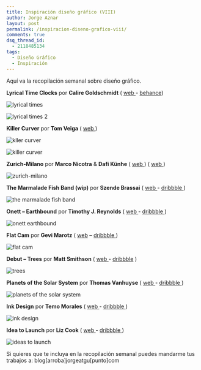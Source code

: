 ```yaml
---
title: Inspiración diseño gráfico (VIII)
author: Jorge Aznar
layout: post
permalink: /inspiracion-diseno-grafico-viii/
comments: true
dsq_thread_id:
  - 2118485134
tags:
  - Diseño Gráfico
  - Inspiración
---
```

Aquí va la recopilación semanal sobre diseño gráfico.

<!--more-->

**Lyrical Time Clocks** por **Calire Goldschmidt** ( <a href="http://www.clairegoldschmidt.com/" target="_blank">web </a>- <a href="http://portfolios.pratt.edu/clairegoldschmidt" target="_blank">behance</a>)

![lyrical times][1]

![lyrical times 2][2]

**Killer Curver** por **Tom Veiga** ( <a href="http://www.seriewaves.com/" target="_blank">web </a>)

![kller curver][3]

![killer curver][4]

**Zurich-Milano** por **Marco Nicotra** &#038; **Dafi Künhe** ( <a href="http://www.daltoniko.com/" target="_blank">web </a>) ( <a href="http://babyinktwice.ch/" target="_blank">web </a>)

![zurich-milano][5]

**The Marmalade Fish Band (wip)** por **Szende Brassai** ( <a href="http://www.adline.ro/" target="_blank">web </a>- <a href="http://dribbble.com/adline" target="_blank">dribbble </a>)

![the marmalade fish band][6]

**Onett &#8211; Earthbound** por **Timothy J. Reynolds** ( <a href="http://www.turnislefthome.com/" target="_blank">web </a>- <a href="http://dribbble.com/turnislefthome" target="_blank">dribbble </a>)

![onett earthbound][7]

**Flat Cam** por **Gevi Marotz** ( <a href="http://konradgroup.com/" target="_blank">web</a> &#8211; <a href="http://dribbble.com/Gevitron" target="_blank">dribbble </a>)

![flat cam][8]

**Debut &#8211; Trees** por **Matt Smithson** ( <a href="http://www.manvsmagnet.com/" target="_blank">web </a>- <a href="http://dribbble.com/ManvsMagnet" target="_blank">dribbble</a> )

![trees][9]

**Planets of the Solar System** por **Thomas Vanhuyse** ( <a href="http://thomasvanhuyse.tumblr.com/" target="_blank">web </a>- <a href="http://dribbble.com/thomasvanhuyse" target="_blank">dribbble </a>)

![planets of the solar system][10]

**Ink Design** por **Temo Morales** ( <a href="www.temomorales.com" target="_blank">web </a>- <a href="http://dribbble.com/moralesct" target="_blank">dribbble </a>)

![ink design][11]

**Idea to Launch** por **Liz Cook** ( <a href="http://www.liz-cook.com/" target="_blank">web </a>- <a href="http://dribbble.com/pressandfold" target="_blank">dribbble </a>)

![ideas to launch][12]

Si quieres que te incluya en la recopilación semanal puedes mandarme tus trabajos a: blog[arroba]jorgeatgu[punto]com

 [1]: http://jorgeatgu.com/blog/img/2013/06/bb5a3f938a4daf868f048584d644877d.jpg
 [2]: http://jorgeatgu.com/blog/img/2013/06/fd659c3c7f8caf3f5b26ff6f458fc67d.png
 [3]: http://jorgeatgu.com/blog/img/2013/06/huntington_beach.jpg
 [4]: http://jorgeatgu.com/blog/img/2013/06/moviment_wave.jpg
 [5]: http://jorgeatgu.com/blog/img/2013/06/Zurich-Milano.jpeg
 [6]: http://jorgeatgu.com/blog/img/2013/06/tmfb_1x.png
 [7]: http://jorgeatgu.com/blog/img/2013/06/onett-3s.gif
 [8]: http://jorgeatgu.com/blog/img/2013/06/flat_cam_1x.png
 [9]: http://jorgeatgu.com/blog/img/2013/06/01_debut_2_1x.jpg
 [10]: http://jorgeatgu.com/blog/img/2013/06/planeet_800_1x.jpg
 [11]: http://jorgeatgu.com/blog/img/2013/06/ink_logo.png
 [12]: http://jorgeatgu.com/blog/img/2013/06/ideatolaunch_dribbble2.jpg